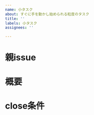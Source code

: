 ```yaml
---
name: 小タスク
about: すぐに手を動かし始められる粒度のタスク
title: ''
labels: 小タスク
assignees: ''

---
```


# 親issue
# 
# 概要

# close条件
